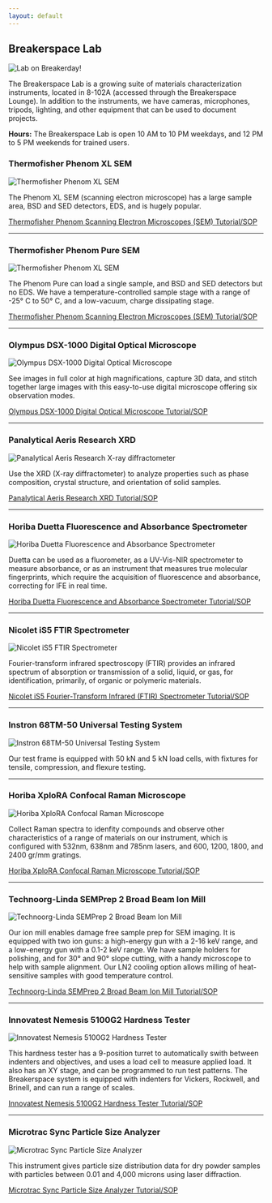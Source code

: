 ```yaml
---
layout: default
---
```


## Breakerspace Lab

![Lab on Breakerday!](./assets/img/breakerday.JPG)

The Breakerspace Lab is a growing suite of materials characterization instruments, located in 8-102A (accessed through the Breakerspace Lounge). In addition to the instruments, we have cameras, microphones, tripods, lighting, and other equipment that can be used to document projects.

**Hours:** The Breakerspace Lab is open 10 AM to 10 PM weekdays, and 12 PM to 5 PM weekends for trained users.

### Thermofisher Phenom XL SEM

![Thermofisher Phenom XL SEM](./assets/img/sem.JPG)

The Phenom XL SEM (scanning electron microscope) has a large sample area, BSD and SED detectors, EDS, and is hugely popular. 

[Thermofisher Phenom Scanning Electron Microscopes (SEM) Tutorial/SOP](./tutorials/sem.html)    

___

### Thermofisher Phenom Pure SEM 

![Thermofisher Phenom XL SEM](./assets/img/sem2.JPG)

The Phenom Pure can load a single sample, and BSD and SED detectors but no EDS. We have a temperature-controlled sample stage with a range of -25° C to 50° C, and a low-vacuum, charge dissipating stage. 

[Thermofisher Phenom Scanning Electron Microscopes (SEM) Tutorial/SOP](./tutorials/sem.html)  
___

### Olympus DSX-1000 Digital Optical Microscope

![Olympus DSX-1000 Digital Optical Microscope](./assets/img/optical.JPG)

See images in full color at high magnifications, capture 3D data, and stitch together large images with this easy-to-use digital microscope offering six observation modes. 

[Olympus DSX-1000 Digital Optical Microscope Tutorial/SOP](./tutorials/optical.html)  

___

### Panalytical Aeris Research XRD 

![Panalytical Aeris Research X-ray diffractometer](./assets/img/xrd.JPG)

Use the XRD (X-ray diffractometer) to analyze properties such as phase composition, crystal structure, and orientation of solid samples. 

[Panalytical Aeris Research XRD Tutorial/SOP](./tutorials/xrd.html)   

___

### Horiba Duetta Fluorescence and Absorbance Spectrometer

![Horiba Duetta Fluorescence and Absorbance Spectrometer](./assets/img/uv-vis.JPG)

Duetta can be used as a fluorometer, as a UV-Vis-NIR spectrometer to measure absorbance, or as an instrument that measures true molecular fingerprints, which require the acquisition of fluorescence and absorbance, correcting for IFE in real time. 

[Horiba Duetta Fluorescence and Absorbance Spectrometer Tutorial/SOP](./tutorials/uv-vis.html)  

___

### Nicolet iS5 FTIR Spectrometer

![Nicolet iS5 FTIR Spectrometer](./assets/img/ftir.JPG)

Fourier-transform infrared spectroscopy (FTIR) provides an infrared spectrum of absorption or transmission of a solid, liquid, or gas, for identification, primarily, of organic or polymeric materials. 

[Nicolet iS5 Fourier-Transform Infrared (FTIR) Spectrometer Tutorial/SOP](./tutorials/ftir.html)  

___

### Instron 68TM-50 Universal Testing System

![Instron 68TM-50 Universal Testing System](./assets/img/utm.JPG)

Our test frame is equipped with 50 kN and 5 kN load cells, with fixtures for tensile, compression, and flexure testing.

___

### Horiba XploRA Confocal Raman Microscope

![Horiba XploRA Confocal Raman Microscope](./assets/img/raman.JPG)

Collect Raman spectra to idenfity compounds and observe other characteristics of a range of materials on our instrument, which is configured with 532nm, 638nm and 785nm lasers, and 600, 1200, 1800, and 2400 gr/mm gratings. 

[Horiba XploRA Confocal Raman Microscope Tutorial/SOP](./tutorials/raman.html)  

___

### Technoorg-Linda SEMPrep 2 Broad Beam Ion Mill

![Technoorg-Linda SEMPrep 2 Broad Beam Ion Mill](./assets/img/ion-mill.JPG)

Our ion mill enables damage free sample prep for SEM imaging. It is equipped with two ion guns: a high-energy gun with a 2-16 keV range, and a low-energy gun with a 0.1-2 keV range. We have sample holders for polishing, and for 30° and 90° slope cutting, with a handy microscope to help with sample alignment. Our LN2 cooling option allows milling of heat-sensitive samples with good temperature control. 

[Technoorg-Linda SEMPrep 2 Broad Beam Ion Mill Tutorial/SOP](./tutorials/ion-mill.html)  

___

### Innovatest Nemesis 5100G2 Hardness Tester

![Innovatest Nemesis 5100G2 Hardness Tester](./assets/img/hardness-tester.JPG)

This hardness tester has a 9-position turret to automatically swith between indenters and objectives, and uses a load cell to measure applied load. It also has an XY stage, and can be programmed to run test patterns. The Breakerspace system is equipped with indenters for Vickers, Rockwell, and Brinell, and can run a range of scales. 

[Innovatest Nemesis 5100G2 Hardness Tester Tutorial/SOP](./tutorials/hardness-tester.html)  

___

### Microtrac Sync Particle Size Analyzer

![Microtrac Sync Particle Size Analyzer](./assets/img/particle-sizer.JPG)

This instrument gives particle size distribution data for dry powder samples with particles between 0.01 and 4,000 microns using laser diffraction. 

[Microtrac Sync Particle Size Analyzer Tutorial/SOP](./tutorials/psa.html)  

